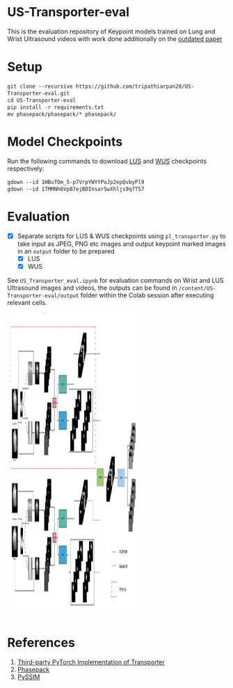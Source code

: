 # US-Transporter-eval

This is the evaluation repository of Keypoint models trained on Lung and Wrist Ultrasound videos with work done additionally on the [outdated paper](https://arxiv.org/pdf/2106.05929.pdf "arXiv link")

# Setup  
```
git clone --recursive https://github.com/tripathiarpan20/US-Transporter-eval.git
cd US-Transporter-eval
pip install -r requirements.txt
mv phasepack/phasepack/* phasepack/
```

# Model Checkpoints

Run the following commands to download [LUS](https://drive.google.com/file/d/1HBuTOm_5-p7VrpYWYYPoJp2epQvbyPl9/view) and [WUS](https://drive.google.com/file/d/1TMMNh6Vp07ejBDInsar5wXhljs9q7T57/view) checkpoints respectively:

```
gdown --id 1HBuTOm_5-p7VrpYWYYPoJp2epQvbyPl9
gdown --id 1TMMNh6Vp07ejBDInsar5wXhljs9q7T57
```

# Evaluation

- [X] Separate scripts for LUS & WUS checkpoints using `pl_transporter.py` to take input as JPEG, PNG etc images and output keypoint marked images in an `output` folder to be prepared
  - [X] LUS
  - [X] WUS  

See `US_Transporter_eval.ipynb` for evaluation commands on Wrist and LUS Ultrasound images and videos, the outputs can be found in `/content/US-Transporter-eval/output` folder within the Colab session after executing relevant cells.

<img src="transporter.png" alt="Transporter" style="height: 700px; width:300px;"/>

# References  

1. [Third-party PyTorch Implementation of Transporter](https://github.com/ethanluoyc/transporter-pytorch)
2. [Phasepack](https://github.com/alimuldal/phasepack/tree/a7eaf26f4bd91b6cb7e3ac6cb93e9fd1c645e8de)
3. [PySSIM](https://github.com/jterrace/pyssim/tree/ff9bd90c3eb7525013ad46babf66b7cc78391e89)
